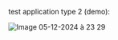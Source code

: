 test application type 2 (demo):

![Image 05-12-2024 à 23 29](https://github.com/user-attachments/assets/26931837-1535-4e87-b367-1d6366d010a1)

